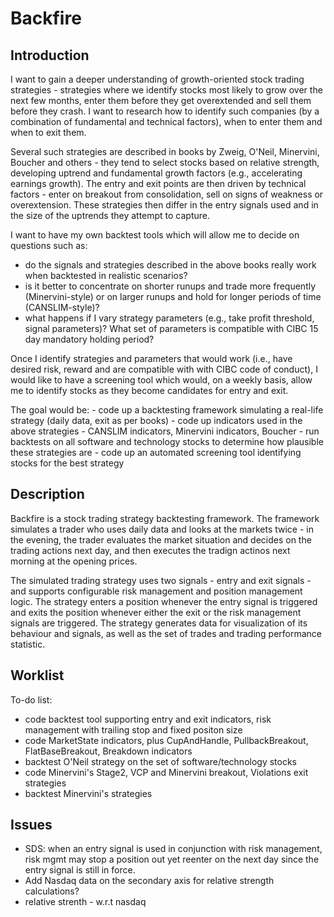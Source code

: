 # Backfire 

## Introduction


I want to gain a deeper understanding of growth-oriented stock trading strategies - strategies where we identify stocks most
likely to grow over the next few months, enter them before they get overextended and sell them before 
they crash. I want to research how to identify such companies (by a combination of fundamental and technical factors), 
when to enter them and when to exit them. 
   
Several such strategies are described in books by Zweig, O'Neil, Minervini, Boucher and others - they tend to select
stocks based on relative strength, developing uptrend and fundamental growth factors (e.g., accelerating earnings growth). 
The entry and exit points are then driven by technical factors - enter on breakout from consolidation, sell on signs of weakness 
or overextension. These strategies then differ in the entry signals used and in the size of the uptrends they attempt 
to capture. 

I want to have my own backtest tools which will allow me to decide on questions such as: 
- do the signals and strategies described in the above books really work when backtested in realistic scenarios? 
- is it better to concentrate on shorter runups and trade more frequently (Minervini-style) or on larger runups
    and hold for longer periods of time (CANSLIM-style)? 
- what happens if I vary strategy parameters (e.g., take profit threshold, signal parameters)? What set of 
    parameters is compatible with CIBC 15 day mandatory holding period?
        
Once I identify strategies and parameters that would work (i.e., have desired risk, reward and are compatible with
with CIBC code of conduct), I would like to have a screening tool which would, on a weekly basis, allow me to identify stocks 
as they become candidates for entry and exit.  

The goal would be: 
    - code up a backtesting framework simulating a real-life strategy (daily data, exit as per books)
    - code up indicators used in the above strategies - CANSLIM indicators, Minervini indicators, Boucher 
    - run backtests on all software and technology stocks to determine how plausible these strategies are 
    - code up an automated screening tool identifying stocks for the best strategy

## Description

Backfire is a stock trading strategy backtesting framework. The framework simulates a trader who uses daily data and 
looks at the markets twice - in the evening, the trader evaluates the market situation and decides on the trading 
actions next day, and then executes the tradign actinos next morning at the opening prices.

The simulated trading strategy uses two signals - entry and exit signals - and supports configurable risk management 
and position management logic. The strategy enters a position whenever the entry signal is triggered 
and exits the position whenever either the exit or the risk management signals are triggered. The strategy generates 
data for visualization of its behaviour and signals, as well as the set of trades and trading performance statistic. 

## Worklist

To-do list: 
- code backtest tool supporting entry and exit indicators, risk management with trailing stop and fixed positon size
- code MarketState indicators, plus CupAndHandle, PullbackBreakout, FlatBaseBreakout, Breakdown indicators
- backtest O'Neil strategy on the set of software/technology stocks 
- code Minervini's Stage2, VCP and Minervini breakout, Violations exit strategies
- backtest Minervini's strategies

## Issues
- SDS: when an entry signal is used in conjunction with risk management, risk mgmt may stop a position out yet 
  reenter on the next day since the entry signal is still in force. 
- Add Nasdaq data on the secondary axis for relative strength calculations? 
- relative strenth - w.r.t nasdaq



